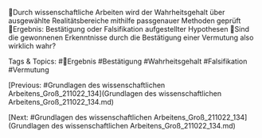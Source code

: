 Durch wissenschaftliche Arbeiten wird der Wahrheitsgehalt über ausgewählte 
Realitätsbereiche mithilfe passgenauer Methoden geprüft
Ergebnis: Bestätigung oder Falsifikation aufgestellter Hypothesen
Sind die gewonnenen Erkenntnisse durch die Bestätigung einer Vermutung also wirklich 
wahr?

   Tags & Topics:
   #Ergebnis
   #Bestätigung
   #Wahrheitsgehalt
   #Falsifikation
   #Vermutung

[Previous: #Grundlagen des wissenschaftlichen Arbeitens_Groß_211022_134](Grundlagen des wissenschaftlichen Arbeitens_Groß_211022_134.md)

[Next: #Grundlagen des wissenschaftlichen Arbeitens_Groß_211022_134](Grundlagen des wissenschaftlichen Arbeitens_Groß_211022_134.md)